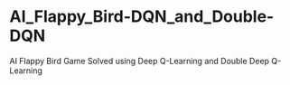 # AI_Flappy_Bird-DQN_and_Double-DQN
AI Flappy Bird Game Solved using Deep Q-Learning and Double Deep Q-Learning

